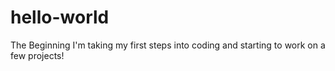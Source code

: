 # hello-world
The Beginning
I'm taking my first steps into coding and starting to work on a few projects!

